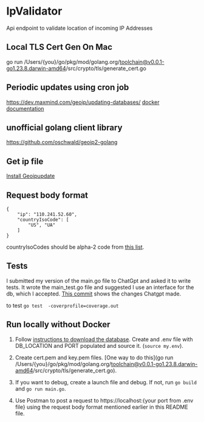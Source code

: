 # IpValidator
Api endpoint to validate location of incoming IP Addresses

## Local TLS Cert Gen On Mac ##
go run /Users/{you}/go/pkg/mod/golang.org/toolchain@v0.0.1-go1.23.8.darwin-amd64/src/crypto/tls/generate_cert.go

## Periodic updates using cron job ##
https://dev.maxmind.com/geoip/updating-databases/
[docker documentation](https://github.com/maxmind/geoipupdate/blob/main/doc/docker.md)

## unofficial golang client library ##
https://github.com/oschwald/geoip2-golang

## Get ip file ##
[Install Geoipupdate](https://github.com/maxmind/geoipupdate)

## Request body format ##
```
{
    "ip": "110.241.52.60",
    "countryIsoCode": [
        "US", "UA"
    ]
}
```
countryIsoCodes should be alpha-2 code from [this list](https://www.iso.org/obp/ui/#search).

## Tests ##
I submitted my version of the main.go file to ChatGpt and asked it to write tests.  It wrote the main_test.go file and suggested I use an interface for the db, which I accepted. [This commit](https://github.com/SusanEnneking/IpValidator/commit/2b82feb2c5f4b158d7354b51c372df442111e131) shows the changes Chatgpt made.

to test ```go test  -coverprofile=coverage.out```

## Run locally without Docker ##
1. Follow [instructions to download the database](https://dev.maxmind.com/geoip/updating-databases/). Create and .env file with DB_LOCATION and PORT populated and source it.  (```source my.env```).
2. Create cert.pem and key.pem files. [One way to do this](go run /Users/{you}/go/pkg/mod/golang.org/toolchain@v0.0.1-go1.23.8.darwin-amd64/src/crypto/tls/generate_cert.go).

3. If you want to debug, create a launch file and debug. If not, run ```go build``` and ```go run main.go```.

4. Use Postman to post a request to https://localhost:{your port from .env file} using the request body format mentioned earlier in this README file.

